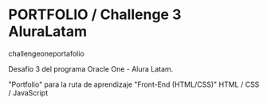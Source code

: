 # PORTFOLIO / Challenge 3 AluraLatam
challengeoneportafolio

Desafío 3 del programa Oracle One - Alura Latam.

"Portfolio" para la ruta de aprendizaje "Front-End (HTML/CSS)"  HTML / CSS / JavaScript
